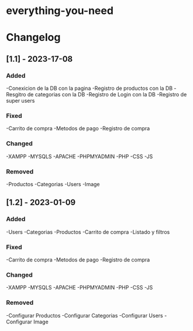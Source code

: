 # everything-you-need
# Changelog

## [1.1] - 2023-17-08

### Added
-Conexicion de la DB con la pagina 
-Registro de productos con la DB
-Resgitro de categorias con la DB
-Registro de Login con la DB
-Registro de super users

### Fixed
-Carrito de compra
-Metodos de pago
-Registro de compra

### Changed
-XAMPP
-MYSQLS
-APACHE
-PHPMYADMIN
-PHP
-CSS
-JS
### Removed
-Productos 
-Categorias
-Users
-Image


## [1.2] - 2023-01-09

### Added
-Users
-Categorias
-Productos
-Carrito de compra
-Listado y filtros

### Fixed
-Carrito de compra
-Metodos de pago
-Registro de compra

### Changed
-XAMPP
-MYSQLS
-APACHE
-PHPMYADMIN
-PHP
-CSS
-JS
### Removed
-Configurar Productos 
-Configurar Categorias
-Configurar Users
-Configurar Image






